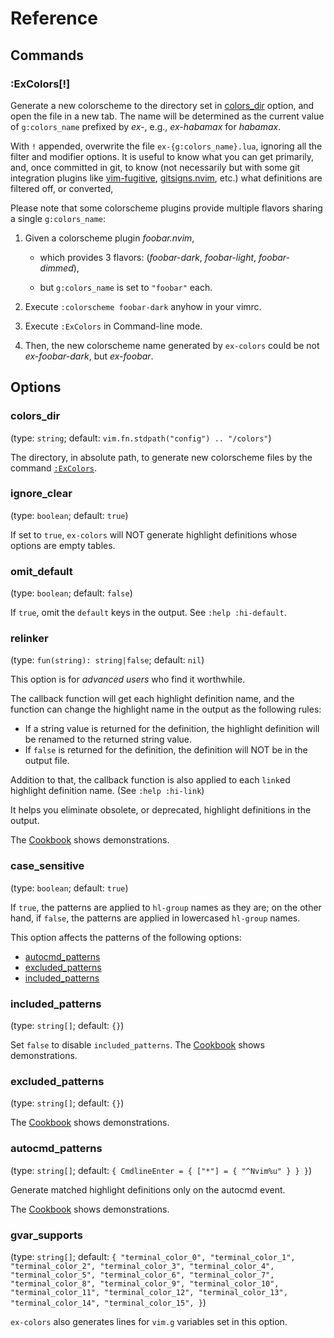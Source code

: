# Reference

## Commands

### :ExColors[!]

Generate a new colorscheme to the directory
set in [colors_dir](#colors_dir) option,
and open the file in a new tab.
The name will be determined as the current value of `g:colors_name` prefixed
by _ex-_, e.g., _ex-habamax_ for _habamax_.

With `!` appended, overwrite the file `ex-{g:colors_name}.lua`,
ignoring all the filter and modifier options.
It is useful
to know what you can get primarily,
and, once committed in git, to know
(not necessarily but with some git integration plugins like
[vim-fugitive][],
[gitsigns.nvim][],
etc.)
what definitions are filtered off, or converted,

Please note that some colorscheme plugins provide multiple flavors sharing
a single `g:colors_name`:

1. Given a colorscheme plugin _foobar.nvim_,

   - which provides 3 flavors:
   (_foobar-dark_,
   _foobar-light_,
   _foobar-dimmed_),

   - but `g:colors_name` is set to `"foobar"` each.

2. Execute `:colorscheme foobar-dark` anyhow in your vimrc.

3. Execute `:ExColors` in Command-line mode.

4. Then, the new colorscheme name generated by `ex-colors` could be
   not _ex-foobar-dark_,
   but _ex-foobar_.

## Options

### colors_dir

(type: `string`; default: `vim.fn.stdpath("config") .. "/colors"`)

The directory, in absolute path,
to generate new colorscheme files by the command [`:ExColors`](#:ExColors).

### ignore_clear

(type: `boolean`; default: `true`)

If set to `true`, `ex-colors` will NOT generate highlight definitions whose
options are empty tables.

### omit_default

(type: `boolean`; default: `false`)

If `true`, omit the `default` keys in the output.
See `:help :hi-default`.

### relinker

(type: `fun(string): string|false`; default: `nil`)

<!--
NOTE: Actually, the default value is such a function:

```lua
function(hl_name: string)
  return hl_name
end
```

However, such accuracy is redundant for end-users.
-->

This option is for _advanced users_ who find it worthwhile.

The callback function will get each highlight definition name, and
the function can change the highlight name in the output
as the following rules:

- If a string value is returned for the definition,
  the highlight definition will be renamed to the returned string value.
- If `false` is returned for the definition,
  the definition will NOT be in the output file.

Addition to that, the callback function is also applied to each `link`ed
highlight definition name.
(See `:help :hi-link`)

It helps you eliminate obsolete, or deprecated, highlight definitions
in the output.

The [Cookbook](./COOKBOOK.md) shows demonstrations.

### case_sensitive

(type: `boolean`; default: `true`)

If `true`, the patterns are applied to `hl-group` names as they are;
on the other hand, if `false`, the patterns are applied in lowercased
`hl-group` names.

This option affects the patterns of the following options:

- [autocmd_patterns](#autocmd_patterns)
- [excluded_patterns](#excluded_patterns)
- [included_patterns](#included_patterns)

### included_patterns

(type: `string[]`; default: `{}`)

Set `false` to disable `included_patterns`.
The [Cookbook](./COOKBOOK.md) shows demonstrations.

### excluded_patterns

(type: `string[]`; default: `{}`)

The [Cookbook](./COOKBOOK.md) shows demonstrations.

### autocmd_patterns

(type: `string[]`; default:
`{
    CmdlineEnter = {
        ["*"] = {
                "^Nvim%u"
            }
    }
}`)

Generate matched highlight definitions only on the autocmd event.

The [Cookbook](./COOKBOOK.md) shows demonstrations.

### gvar_supports

(type: `string[]`; default: `{
    "terminal_color_0",
    "terminal_color_1",
    "terminal_color_2",
    "terminal_color_3",
    "terminal_color_4",
    "terminal_color_5",
    "terminal_color_6",
    "terminal_color_7",
    "terminal_color_8",
    "terminal_color_9",
    "terminal_color_10",
    "terminal_color_11",
    "terminal_color_12",
    "terminal_color_13",
    "terminal_color_14",
    "terminal_color_15",
}`)

`ex-colors` also generates lines for `vim.g` variables set in this option.

[gitsigns.nvim]: https://github.com/lewis6991/gitsigns.nvim
[vim-fugitive]: https://github/tpope/vim-fugitive
